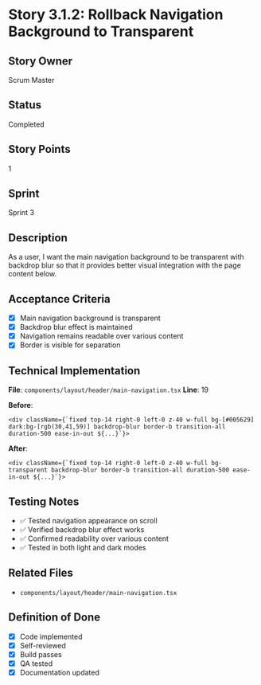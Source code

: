 # Story 3.1.2: Rollback Navigation Background to Transparent

## Story Owner
Scrum Master

## Status
Completed

## Story Points
1

## Sprint
Sprint 3

## Description
As a user, I want the main navigation background to be transparent with backdrop blur so that it provides better visual integration with the page content below.

## Acceptance Criteria
- [x] Main navigation background is transparent
- [x] Backdrop blur effect is maintained
- [x] Navigation remains readable over various content
- [x] Border is visible for separation

## Technical Implementation
**File**: `components/layout/header/main-navigation.tsx`
**Line**: 19

**Before**:
```tsx
<div className={`fixed top-14 right-0 left-0 z-40 w-full bg-[#005629] dark:bg-[rgb(30,41,59)] backdrop-blur border-b transition-all duration-500 ease-in-out ${...}`}>
```

**After**:
```tsx
<div className={`fixed top-14 right-0 left-0 z-40 w-full bg-transparent backdrop-blur border-b transition-all duration-500 ease-in-out ${...}`}>
```

## Testing Notes
- ✅ Tested navigation appearance on scroll
- ✅ Verified backdrop blur effect works
- ✅ Confirmed readability over various content
- ✅ Tested in both light and dark modes

## Related Files
- `components/layout/header/main-navigation.tsx`

## Definition of Done
- [x] Code implemented
- [x] Self-reviewed
- [x] Build passes
- [x] QA tested
- [x] Documentation updated

